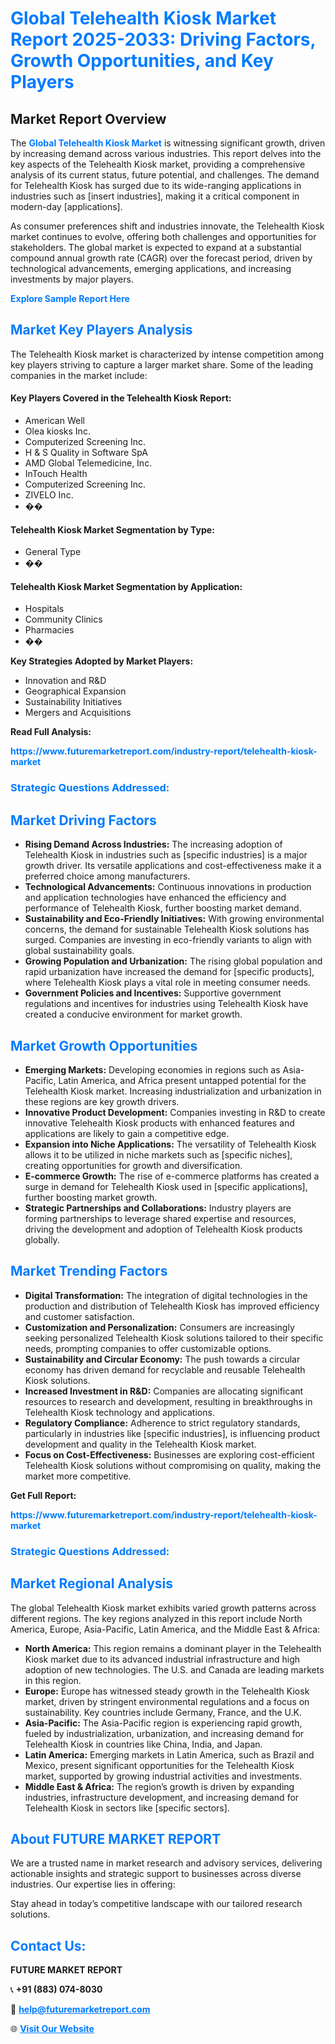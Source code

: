 <h1 style="color: #007BFF;">Global Telehealth Kiosk Market Report 2025-2033: Driving Factors, Growth Opportunities, and Key Players</h1>

<section id="overview">
<h2>Market Report Overview</h2>
<p>The <a href="https://www.futuremarketreport.com/industry-report/telehealth-kiosk-market" style="color: #007BFF; text-decoration: none;"><strong>Global Telehealth Kiosk Market</strong></a> is witnessing significant growth, driven by increasing demand across various industries. This report delves into the key aspects of the Telehealth Kiosk market, providing a comprehensive analysis of its current status, future potential, and challenges. The demand for Telehealth Kiosk has surged due to its wide-ranging applications in industries such as [insert industries], making it a critical component in modern-day [applications].</p>
<p>As consumer preferences shift and industries innovate, the Telehealth Kiosk market continues to evolve, offering both challenges and opportunities for stakeholders. The global market is expected to expand at a substantial compound annual growth rate (CAGR) over the forecast period, driven by technological advancements, emerging applications, and increasing investments by major players.</p>
</section>

<section id="overview">
<p><a href="https://www.futuremarketreport.com/request-sample/reportId=117892" style="color: #007BFF; text-decoration: none;"><strong>Explore Sample Report Here</strong></a></p>
</section>

<section id="key-players">
<h2 style="color: #007BFF;">Market Key Players Analysis</h2>
<p>The Telehealth Kiosk market is characterized by intense competition among key players striving to capture a larger market share. Some of the leading companies in the market include:</p>
<h4>Key Players Covered in the Telehealth Kiosk Report:</h4>
<ul><li>American Well</li><li>Olea kiosks Inc.</li><li>Computerized Screening Inc.</li><li>H &amp; S Quality in Software SpA</li><li>AMD Global Telemedicine, Inc.</li><li>InTouch Health</li><li>Computerized Screening Inc.</li><li>ZIVELO Inc.</li><li>��</li></ul>
<h4>Telehealth Kiosk Market Segmentation by Type:</h4>
<ul><li>General Type</li><li>��</li></ul>

<h4>Telehealth Kiosk Market Segmentation by Application:</h4>
<ul><li>Hospitals</li><li>Community Clinics</li><li>Pharmacies</li><li>��</li></ul>
<p><strong>Key Strategies Adopted by Market Players:</strong></p>
<ul>
<li>Innovation and R&D</li>
<li>Geographical Expansion</li>
<li>Sustainability Initiatives</li>
<li>Mergers and Acquisitions</li>
</ul>
</section>

<section>
<p><strong>Read Full Analysis: </strong></p><a href="https://www.futuremarketreport.com/industry-report/telehealth-kiosk-market" style="color: #007BFF; text-decoration: none;"><strong>https://www.futuremarketreport.com/industry-report/telehealth-kiosk-market</strong></a>
<h3 style="color: #007BFF;">Strategic Questions Addressed:</h3>
</section>

<section id="driving-factors">
<h2 style="color: #007BFF;">Market Driving Factors</h2>
<ul>
<li><strong>Rising Demand Across Industries:</strong> The increasing adoption of Telehealth Kiosk in industries such as [specific industries] is a major growth driver. Its versatile applications and cost-effectiveness make it a preferred choice among manufacturers.</li>
<li><strong>Technological Advancements:</strong> Continuous innovations in production and application technologies have enhanced the efficiency and performance of Telehealth Kiosk, further boosting market demand.</li>
<li><strong>Sustainability and Eco-Friendly Initiatives:</strong> With growing environmental concerns, the demand for sustainable Telehealth Kiosk solutions has surged. Companies are investing in eco-friendly variants to align with global sustainability goals.</li>
<li><strong>Growing Population and Urbanization:</strong> The rising global population and rapid urbanization have increased the demand for [specific products], where Telehealth Kiosk plays a vital role in meeting consumer needs.</li>
<li><strong>Government Policies and Incentives:</strong> Supportive government regulations and incentives for industries using Telehealth Kiosk have created a conducive environment for market growth.</li>
</ul>
</section>

<section id="growth-opportunities">
<h2 style="color: #007BFF;">Market Growth Opportunities</h2>
<ul>
<li><strong>Emerging Markets:</strong> Developing economies in regions such as Asia-Pacific, Latin America, and Africa present untapped potential for the Telehealth Kiosk market. Increasing industrialization and urbanization in these regions are key growth drivers.</li>
<li><strong>Innovative Product Development:</strong> Companies investing in R&D to create innovative Telehealth Kiosk products with enhanced features and applications are likely to gain a competitive edge.</li>
<li><strong>Expansion into Niche Applications:</strong> The versatility of Telehealth Kiosk allows it to be utilized in niche markets such as [specific niches], creating opportunities for growth and diversification.</li>
<li><strong>E-commerce Growth:</strong> The rise of e-commerce platforms has created a surge in demand for Telehealth Kiosk used in [specific applications], further boosting market growth.</li>
<li><strong>Strategic Partnerships and Collaborations:</strong> Industry players are forming partnerships to leverage shared expertise and resources, driving the development and adoption of Telehealth Kiosk products globally.</li>
</ul>
</section>

<section id="trending-factors">
<h2 style="color: #007BFF;">Market Trending Factors</h2>
<ul>
<li><strong>Digital Transformation:</strong> The integration of digital technologies in the production and distribution of Telehealth Kiosk has improved efficiency and customer satisfaction.</li>
<li><strong>Customization and Personalization:</strong> Consumers are increasingly seeking personalized Telehealth Kiosk solutions tailored to their specific needs, prompting companies to offer customizable options.</li>
<li><strong>Sustainability and Circular Economy:</strong> The push towards a circular economy has driven demand for recyclable and reusable Telehealth Kiosk solutions.</li>
<li><strong>Increased Investment in R&D:</strong> Companies are allocating significant resources to research and development, resulting in breakthroughs in Telehealth Kiosk technology and applications.</li>
<li><strong>Regulatory Compliance:</strong> Adherence to strict regulatory standards, particularly in industries like [specific industries], is influencing product development and quality in the Telehealth Kiosk market.</li>
<li><strong>Focus on Cost-Effectiveness:</strong> Businesses are exploring cost-efficient Telehealth Kiosk solutions without compromising on quality, making the market more competitive.</li>
</ul>
</section>

<section>
<p><strong>Get Full Report: </strong></p><a href="https://www.futuremarketreport.com/industry-report/telehealth-kiosk-market" style="color: #007BFF; text-decoration: none;"><strong>https://www.futuremarketreport.com/industry-report/telehealth-kiosk-market</strong></a>
<h3 style="color: #007BFF;">Strategic Questions Addressed:</h3>
</section>


<section id="regional-analysis">
<h2 style="color: #007BFF;">Market Regional Analysis</h2>
<p>The global Telehealth Kiosk market exhibits varied growth patterns across different regions. The key regions analyzed in this report include North America, Europe, Asia-Pacific, Latin America, and the Middle East & Africa:</p>
<ul>
<li><strong>North America:</strong> This region remains a dominant player in the Telehealth Kiosk market due to its advanced industrial infrastructure and high adoption of new technologies. The U.S. and Canada are leading markets in this region.</li>
<li><strong>Europe:</strong> Europe has witnessed steady growth in the Telehealth Kiosk market, driven by stringent environmental regulations and a focus on sustainability. Key countries include Germany, France, and the U.K.</li>
<li><strong>Asia-Pacific:</strong> The Asia-Pacific region is experiencing rapid growth, fueled by industrialization, urbanization, and increasing demand for Telehealth Kiosk in countries like China, India, and Japan.</li>
<li><strong>Latin America:</strong> Emerging markets in Latin America, such as Brazil and Mexico, present significant opportunities for the Telehealth Kiosk market, supported by growing industrial activities and investments.</li>
<li><strong>Middle East & Africa:</strong> The region’s growth is driven by expanding industries, infrastructure development, and increasing demand for Telehealth Kiosk in sectors like [specific sectors].</li>
</ul>
</section>

<footer>
<h2 style="color: #007BFF;">About FUTURE MARKET REPORT</h2>
<p>We are a trusted name in market research and advisory services, delivering actionable insights and strategic support to businesses across diverse industries. Our expertise lies in offering:</p>

<p>Stay ahead in today’s competitive landscape with our tailored research solutions.</p>

<h2 style="color: #007BFF;">Contact Us:</h2>
<p><strong>FUTURE MARKET REPORT</strong></p>
<p>📞 <strong>+91 (883) 074-8030</strong></p>
<p>📧 <strong><a href="mailto:help@futuremarketreport.com" style="color: #007BFF;">help@futuremarketreport.com</a></strong></p>
<p>🌐 <strong><a href="https://www.futuremarketreport.com/" style="color: #007BFF;">Visit Our Website</a></strong></p>
</footer>